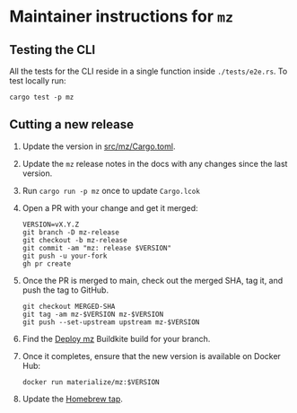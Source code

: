 # Maintainer instructions for `mz`

## Testing the CLI

All the tests for the CLI reside in a single function inside `./tests/e2e.rs`. To test locally run:

```
cargo test -p mz
```

## Cutting a new release

1. Update the version in [src/mz/Cargo.toml](/src/mz/Cargo.toml).

2. Update the `mz` release notes in the docs with any changes since the last
   version.

3. Run `cargo run -p mz` once to update `Cargo.lcok`

3. Open a PR with your change and get it merged:

   ```
   VERSION=vX.Y.Z
   git branch -D mz-release
   git checkout -b mz-release
   git commit -am "mz: release $VERSION"
   git push -u your-fork
   gh pr create
   ```

4. Once the PR is merged to main, check out the merged SHA, tag it, and push
   the tag to GitHub.

   ```
   git checkout MERGED-SHA
   git tag -am mz-$VERSION mz-$VERSION
   git push --set-upstream upstream mz-$VERSION
   ```

5. Find the [Deploy mz](https://buildkite.com/materialize/deploy-mz) Buildkite
   build for your branch.

6. Once it completes, ensure that the new version is available on Docker Hub:

   ```
   docker run materialize/mz:$VERSION
   ```

7. Update the [Homebrew tap](https://github.com/MaterializeInc/homebrew-materialize/blob/master/CONTRIBUTING.md).
